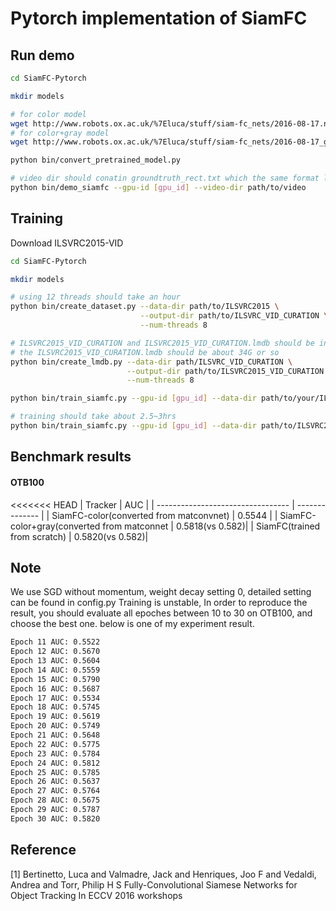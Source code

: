# Pytorch implementation of SiamFC

## Run demo
```bash
cd SiamFC-Pytorch

mkdir models

# for color model
wget http://www.robots.ox.ac.uk/%7Eluca/stuff/siam-fc_nets/2016-08-17.net.mat -P models/
# for color+gray model
wget http://www.robots.ox.ac.uk/%7Eluca/stuff/siam-fc_nets/2016-08-17_gray025.net.mat -P models/

python bin/convert_pretrained_model.py

# video dir should conatin groundtruth_rect.txt which the same format like otb
python bin/demo_siamfc --gpu-id [gpu_id] --video-dir path/to/video
```

## Training
Download ILSVRC2015-VID 

```bash
cd SiamFC-Pytorch

mkdir models

# using 12 threads should take an hour
python bin/create_dataset.py --data-dir path/to/ILSVRC2015 \
							 --output-dir path/to/ILSVRC_VID_CURATION \
							 --num-threads 8

# ILSVRC2015_VID_CURATION and ILSVRC2015_VID_CURATION.lmdb should be in the same directory
# the ILSVRC2015_VID_CURATION.lmdb should be about 34G or so
python bin/create_lmdb.py --data-dir path/ILSVRC_VID_CURATION \
						  --output-dir path/to/ILSVRC2015_VID_CURATION.lmdb \
						  --num-threads 8

python bin/train_siamfc.py --gpu-id [gpu_id] --data-dir path/to/your/ILSVRC2015_VID_CURATION 

# training should take about 2.5~3hrs
python bin/train_siamfc.py --gpu-id [gpu_id] --data-dir path/to/ILSVRC2015_VID_CURATION
```
## Benchmark results
#### OTB100

<<<<<<< HEAD
| Tracker 			    					 | AUC            |
| --------------------------------- 		 | -------------- |
| SiamFC-color(converted from matconvnet)    | 0.5544		  |
| SiamFC-color+gray(converted from matconnet | 0.5818(vs 0.582)|
| SiamFC(trained from scratch)      		 | 0.5820(vs 0.582)|

## Note
We use SGD without momentum, weight decay setting 0, detailed setting can be found in config.py
Training is unstable, In order to reproduce the result, you should evaluate all epoches between 
10 to 30 on OTB100, and choose the best one.
below is one of my experiment result.
```bash
Epoch 11 AUC: 0.5522
Epoch 12 AUC: 0.5670
Epoch 13 AUC: 0.5604
Epoch 14 AUC: 0.5559
Epoch 15 AUC: 0.5790
Epoch 16 AUC: 0.5687
Epoch 17 AUC: 0.5534
Epoch 18 AUC: 0.5745
Epoch 19 AUC: 0.5619
Epoch 20 AUC: 0.5749
Epoch 21 AUC: 0.5648
Epoch 22 AUC: 0.5775
Epoch 23 AUC: 0.5784
Epoch 24 AUC: 0.5812
Epoch 25 AUC: 0.5785
Epoch 26 AUC: 0.5637
Epoch 27 AUC: 0.5764
Epoch 28 AUC: 0.5675
Epoch 29 AUC: 0.5787
Epoch 30 AUC: 0.5820
```
## Reference
[1] Bertinetto, Luca and Valmadre, Jack and Henriques, Joo F and Vedaldi, Andrea and Torr, Philip H S
		Fully-Convolutional Siamese Networks for Object Tracking
		In ECCV 2016 workshops
